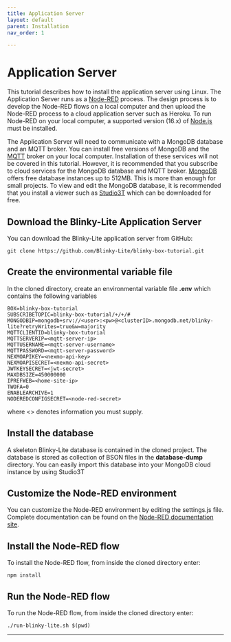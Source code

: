 ```yaml
---
title: Application Server
layout: default
parent: Installation
nav_order: 1

---
```

# Application Server
This tutorial describes how to install the application server using Linux. The Application Server runs as a [Node-RED] process. The design process is to develop the Node-RED flows on a local computer and then upload the Node-RED process to a cloud application server such as Heroku. To run Node-RED on your local computer, a supported version (16.x) of [Node.js] must be installed. 

The Application Server will need to communicate with a MongoDB database and an MQTT broker. You can install free versions of MongoDB and the [MQTT] broker on your local computer. Installation of these services will not be covered in this tutorial. However, it is recommended that you subscribe to cloud services for the MongoDB database and MQTT broker. [MongoDB] offers free database instances up to 512MB. This is more than enough for small projects. To view and edit the MongoDB database, it is recommended that you install a viewer such as [Studio3T] which can be downloaded for free.

## Download the Blinky-Lite Application Server
You can download the Blinky-Lite application server from GitHub:

    git clone https://github.com/Blinky-Lite/blinky-box-tutorial.git

## Create the environmental variable file
In the cloned directory, create an environmental variable file **.env** which contains the following variables

    BOX=blinky-box-tutorial
    SUBSCRIBETOPIC=blinky-box-tutorial/+/+/#
    MONGODBIP=mongodb+srv://<user>:<pw>@<clusterID>.mongodb.net/blinky-lite?retryWrites=true&w=majority
    MQTTCLIENTID=blinky-box-tutorial
    MQTTSERVERIP=<mqtt-server-ip>
    MQTTUSERNAME=<mqtt-server-username>
    MQTTPASSWORD=<mqtt-server-password>
    NEXMOAPIKEY=<nexmo-api-key>
    NEXMOAPISECRET=<nexmo-api-secret>
    JWTKEYSECRET=<jwt-secret>
    MAXDBSIZE=450000000
    IPREFWEB=<home-site-ip>
    TWOFA=0
    ENABLEARCHIVE=1
    NODEREDCONFIGSECRET=<node-red-secret>

where <> denotes information you must supply. 
## Install the database
A skeleton Blinky-Lite database is contained in the cloned project. The database is stored as collection of BSON files in the **database-dump** directory. You can easily import this database into your MongoDB cloud instance by using Studio3T
## Customize the Node-RED environment
You can customize the Node-RED environment by editing the settings.js file. Complete documentation can be found on the [Node-RED documentation site]. 

## Install the Node-RED flow
To install the Node-RED flow, from inside the cloned directory enter:

    npm install

## Run the Node-RED flow  
To run the Node-RED flow, from inside the cloned directory enter: 

    ./run-blinky-lite.sh $(pwd)




----
[Node-RED]:https://nodered.org/
[Node.js]:https://nodejs.org/en/download
[MQTT]:https://mqtt.org/
[MongoDB]:https://www.mongodb.com/atlas/database
[Studio3T]: https://studio3t.com/download/
[Node-RED documentation site]:https://nodered.org/docs/user-guide/runtime/settings-file



